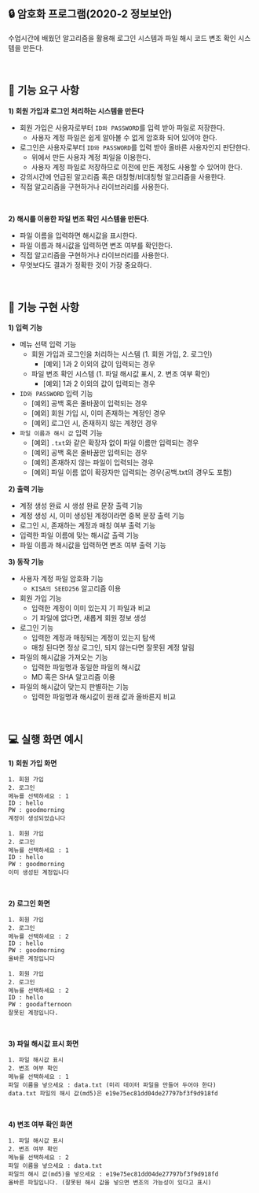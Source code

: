 ## 🔒 암호화 프로그램(2020-2 정보보안)
수업시간에 배웠던 알고리즘을 활용해 로그인 시스템과 파일 해시 코드 변조 확인 시스템을 만든다.

<br>

## 🔑 기능 요구 사항
**1) 회원 가입과 로그인 처리하는 시스템을 만든다**
- 회원 가입은 사용자로부터 `ID와 PASSWORD`를 입력 받아 파일로 저장한다.
    - 사용자 계정 파일은 쉽게 알아볼 수 없게 암호화 되어 있어야 한다.
- 로그인은 사용자로부터 `ID와 PASSWORD`를 입력 받아 올바른 사용자인지 판단한다.
    - 위에서 만든 사용자 계정 파일을 이용한다.
    - 사용자 계정 파일로 저장하므로 이전에 만든 계정도 사용할 수 있어야 한다.
- 강의시간에 언급된 알고리즘 혹은 대칭형/비대칭형 알고리즘을 사용한다.
- 직접 알고리즘을 구현하거나 라이브러리를 사용한다.

<br>

**2) 해시를 이용한 파일 변조 확인 시스템을 만든다.**
- 파일 이름을 입력하면 해시값을 표시한다.
- 파일 이름과 해시값을 입력하면 변조 여부를 확인한다.
- 직접 알고리즘을 구현하거나 라이브러리를 사용한다.
- 무엇보다도 결과가 정확한 것이 가장 중요하다.

<br>

## 📃 기능 구현 사항
**1) 입력 기능**
- 메뉴 선택 입력 기능
    - 회원 가입과 로그인을 처리하는 시스템 (1. 회원 가입, 2. 로그인)
        - [예외] 1과 2 이외의 값이 입력되는 경우
    - 파일 변조 확인 시스템 (1. 파일 해시값 표시, 2. 변조 여부 확인)
        - [예외] 1과 2 이외의 값이 입력되는 경우
- `ID와 PASSWORD` 입력 기능
    - [예외] 공백 혹은 줄바꿈이 입력되는 경우
    - [예외] 회원 가입 시, 이미 존재하는 계정인 경우
    - [예외] 로그인 시, 존재하지 않는 계정인 경우
- `파일 이름과 해시 값` 입력 기능
    - [예외] `.txt`와 같은 확장자 없이 파일 이름만 입력되는 경우
    - [예외] 공백 혹은 줄바꿈만 입력되는 경우
    - [예외] 존재하지 않는 파일이 입력되는 경우
    - [예외] 파일 이름 없이 확장자만 입력되는 경우(공백.txt의 경우도 포함)

**2) 출력 기능**
- 계정 생성 완료 시 생성 완료 문장 출력 기능
- 계정 생성 시, 이미 생성된 계정이라면 중복 문장 출력 기능
- 로그인 시, 존재하는 계정과 매칭 여부 출력 기능
- 입력한 파일 이름에 맞는 해시값 출력 기능
- 파일 이름과 해시값을 입력하면 변조 여부 출력 기능

**3) 동작 기능**
- 사용자 계정 파일 암호화 기능
    - `KISA의 SEED256` 알고리즘 이용
- 회원 가입 기능
    - 입력한 계정이 이미 있는지 기 파일과 비교
    - 기 파일에 없다면, 새롭게 회원 정보 생성
- 로그인 기능
    - 입력한 계정과 매칭되는 계정이 있는지 탐색
    - 매칭 된다면 정상 로그인, 되지 않는다면 잘못된 계정 알림
- 파일의 해시값을 가져오는 기능
    - 입력한 파일명과 동일한 파일의 해시값
    - MD 혹은 SHA 알고리즘 이용
- 파일의 해시값이 맞는지 판별하는 기능
    - 입력한 파일명과 해시값이 원래 값과 올바른지 비교

<br>

## 💻 실행 화면 예시
**1) 회원 가입 화면**

```
1. 회원 가입
2. 로그인
메뉴를 선택하세요 : 1
ID : hello
PW : goodmorning
계정이 생성되었습니다
```

```
1. 회원 가입
2. 로그인
메뉴를 선택하세요 : 1
ID : hello
PW : goodmorning
이미 생성된 계정입니다
```

<br>

**2) 로그인 화면**

```
1. 회원 가입
2. 로그인
메뉴를 선택하세요 : 2
ID : hello
PW : goodmorning
올바른 계정입니다
```

```
1. 회원 가입
2. 로그인
메뉴를 선택하세요 : 2
ID : hello
PW : goodafternoon
잘못된 계정입니다.
```

<br>

**3) 파일 해시값 표시 화면**

```
1. 파일 해시값 표시
2. 변조 여부 확인
메뉴를 선택하세요 : 1
파일 이름을 넣으세요 : data.txt (미리 데이터 파일을 만들어 두어야 한다)
data.txt 파일의 해시 값(md5)은 e19e75ec81dd04de27797bf3f9d918fd
```

<br>

**4) 변조 여부 확인 화면**

```
1. 파일 해시값 표시
2. 변조 여부 확인
메뉴를 선택하세요 : 2
파일 이름을 넣으세요 : data.txt
파일의 해시 값(md5)을 넣으세요 : e19e75ec81dd04de27797bf3f9d918fd
올바른 파일입니다. (잘못된 해시 값을 넣으면 변조의 가능성이 있다고 표시)
```